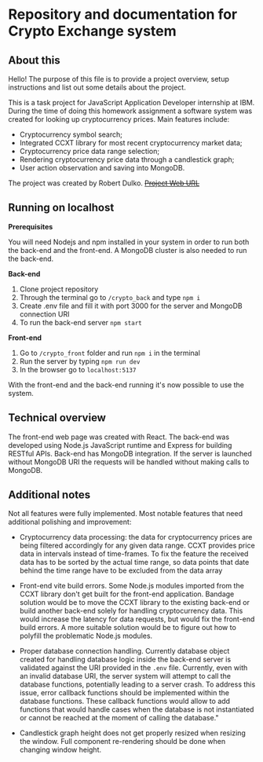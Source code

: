 # Repository and documentation for Crypto Exchange system 

## About this
Hello! The purpose of this file is to provide a project overview, setup instructions and list out some details about the project. 

This is a task project for JavaScript Application Developer internship at IBM. During the time of doing this homework assignment a software system was created for looking up cryptocurrency prices. Main features include:
 - Cryptocurrency symbol search;
 - Integrated CCXT library for most recent cryptocurrency market data;
 - Cryptocurrency price data range selection;
 - Rendering cryptocurrency price data through a candlestick graph;
 - User action observation and saving into MongoDB.

The project was created by Robert Dulko.
~~[Project Web URL](https://github.com/OverlyDevoted/crypto_exchange)~~

## Running on localhost
**Prerequisites**

You will need Nodejs and npm installed in your system in order to run both the back-end and the front-end. A MongoDB cluster is also needed to run the back-end. 

**Back-end** 

 1. Clone project repository
 2. Through the terminal go to `/crypto_back` and type `npm i`  
 3. Create .env file and fill it with port 3000 for the server and MongoDB connection URI
 4. To run the back-end server `npm start`

**Front-end**

 1. Go to `/crypto_front` folder and run `npm i` in the terminal
 2. Run the server by typing `npm run dev`
 3. In the browser go to `localhost:5137`

With the front-end and the back-end running it's now possible to use the system.

## Technical overview
The front-end web page was created with React. 
The back-end was developed using Node.js JavaScript runtime and Express for building RESTful APIs. Back-end has MongoDB integration. If the server is launched without MongoDB URI the requests will be handled without making calls to MongoDB. 

## Additional notes
Not all features were fully implemented. Most notable features that need additional polishing and improvement:

 - Cryptocurrency data processing: the data for cryptocurrency prices
   are being filtered accordingly for any given data range. CCXT
   provides price data in intervals instead of time-frames. To fix the
   feature the received data has to be sorted by the actual time range,
   so data points that date behind the time range have to be excluded
   from the data array
 
 - Front-end vite build errors. Some Node.js modules imported from the
   CCXT library don't get built for the front-end application. Bandage
   solution would be to move the CCXT library to the existing back-end
   or build another back-end solely for handling cryptocurrency data.
   This would increase the latency for data requests, but would fix the
   front-end build errors. A more suitable solution would be to figure
   out how to polyfill the problematic Node.js modules.
   
 - Proper database connection handling. Currently database object created for
   handling database logic inside the back-end server is validated against the URI provided in the `.env` file. Currently, even with an invalid database URI, the server system will attempt to call the database functions, potentially leading to a server crash. To address this issue, error callback functions should be implemented within the database functions. These callback functions would allow to add functions that would handle cases when the database is not instantiated or cannot be reached at the moment of calling the database."
 - Candlestick graph height does not get properly resized when resizing
   the window. Full  component re-rendering should be done when changing
   window height.